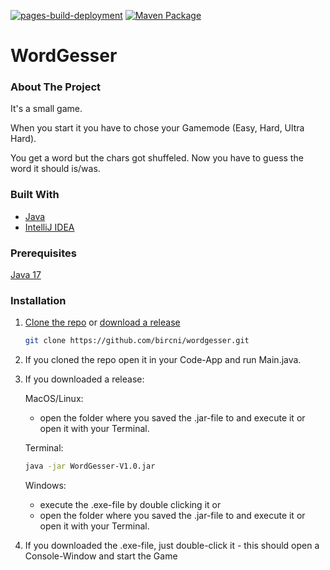[![pages-build-deployment](https://github.com/bircni/WordGesser/actions/workflows/pages/pages-build-deployment/badge.svg)](https://github.com/bircni/WordGesser/actions/workflows/pages/pages-build-deployment)
[![Maven Package](https://github.com/bircni/WordGesser/actions/workflows/maven-publish.yml/badge.svg)](https://github.com/bircni/WordGesser/actions/workflows/maven-publish.yml)
# WordGesser

<!-- ABOUT THE PROJECT -->
### About The Project

It's a small game.

When you start it you have to chose your Gamemode (Easy, Hard, Ultra Hard).

You get a word but the chars got shuffeled.
Now you have to guess the word it should is/was.


### Built With

* [Java](https://www.oracle.com/java/technologies/downloads/#java17)
* [IntelliJ IDEA](https://www.jetbrains.com/idea/)


### Prerequisites

[Java 17](https://www.oracle.com/java/technologies/downloads/#java17)

### Installation

1. [Clone the repo](https://docs.github.com/en/repositories/creating-and-managing-repositories/cloning-a-repository) or [download a release](https://github.com/bircni/WordGesser/releases)
   ```sh
   git clone https://github.com/bircni/wordgesser.git
   ```
2. If you cloned the repo open it in your Code-App and run Main.java.

3. If you downloaded a release:

      MacOS/Linux:  
      - open the folder where you saved the .jar-file to and execute it or open it with your Terminal.
      
   Terminal:
   ```sh
   java -jar WordGesser-V1.0.jar
   ```
   
      Windows:
      - execute the .exe-file by double clicking it
      or
      - open the folder where you saved the .jar-file to and execute it or open it with your Terminal.
     
4. If you downloaded the .exe-file, just double-click it - this should open a Console-Window and start the Game
